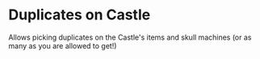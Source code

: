# Duplicates on Castle

Allows picking duplicates on the Castle's items and skull machines (or as many as you are allowed to get!)
